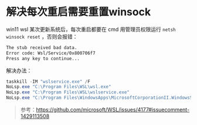 # 解决每次重启需要重置winsock

win11 wsl 某次更新系统后，每次重启都要在 cmd 用管理员权限运行 `netsh winsock reset` ，否则会报错：

```bash
The stub received bad data.
Error code: Wsl/Service/0x800706f7
Press any key to continue...
```

解决办法：

```powershell
taskkill -IM "wslservice.exe" /F
NoLsp.exe "C:\Program Files\WSL\wsl.exe"
NoLsp.exe "C:\Program Files\WSL\wslservice.exe"
NoLsp.exe "C:\Program Files\WindowsApps\MicrosoftCorporationII.WindowsSubsystemForLinux_2.1.5.0_x64__8wekyb3d8bbwe\wsl.exe"
```

> 参考：https://github.com/microsoft/WSL/issues/4177#issuecomment-1429113508

